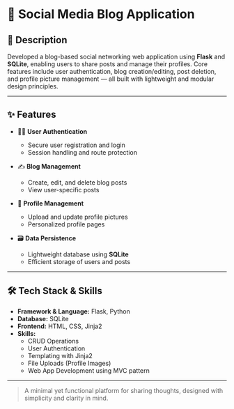 # 📝 Social Media Blog Application

## 📄 Description

Developed a blog-based social networking web application using **Flask** and **SQLite**, enabling users to share posts and manage their profiles. Core features include user authentication, blog creation/editing, post deletion, and profile picture management — all built with lightweight and modular design principles.

---

## ✨ Features

- 🧑‍💻 **User Authentication**
  - Secure user registration and login
  - Session handling and route protection

- ✍️ **Blog Management**
  - Create, edit, and delete blog posts
  - View user-specific posts

- 👤 **Profile Management**
  - Upload and update profile pictures
  - Personalized profile pages

- 🗃️ **Data Persistence**
  - Lightweight database using **SQLite**
  - Efficient storage of users and posts

---

## 🛠 Tech Stack & Skills

- **Framework & Language:** Flask, Python  
- **Database:** SQLite  
- **Frontend:** HTML, CSS, Jinja2  
- **Skills:**  
  - CRUD Operations  
  - User Authentication  
  - Templating with Jinja2  
  - File Uploads (Profile Images)  
  - Web App Development using MVC pattern

---

> A minimal yet functional platform for sharing thoughts, designed with simplicity and clarity in mind.
